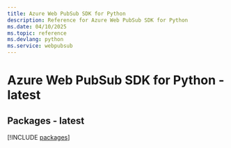 ```yaml
---
title: Azure Web PubSub SDK for Python
description: Reference for Azure Web PubSub SDK for Python
ms.date: 04/10/2025
ms.topic: reference
ms.devlang: python
ms.service: webpubsub
---
```

# Azure Web PubSub SDK for Python - latest
## Packages - latest
[!INCLUDE [packages](web-pubsub-index.md)]